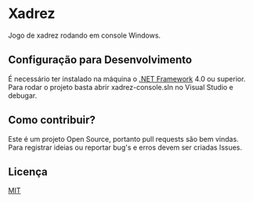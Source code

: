 # Xadrez

Jogo de xadrez rodando em console Windows.

## Configuração para Desenvolvimento

É necessário ter instalado na máquina o [.NET Framework](https://dotnet.microsoft.com/download/dotnet-framework) 4.0 ou superior.
Para rodar o projeto basta abrir xadrez-console.sln no Visual Studio e debugar.

## Como contribuir?
Este é um projeto Open Source, portanto pull requests são bem vindas. 
Para registrar ideias ou reportar bug's e erros devem ser criadas Issues.

## Licença
[MIT](https://choosealicense.com/licenses/mit/)
